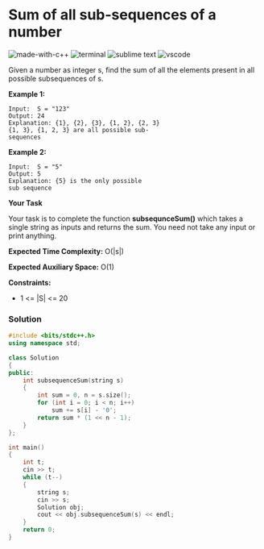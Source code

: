 # Sum of all sub-sequences of a number
![made-with-c++](https://img.shields.io/badge/Made%20with-C++-007396.svg)
![terminal](https://img.shields.io/badge/Windows%20Terminal-4D4D4D?logo=windows%20terminal&logoColor=white)
![sublime text](https://img.shields.io/badge/sublime_text-%23575757.svg?logo=sublime-text&logoColor=important)
![vscode](https://img.shields.io/badge/Visual_Studio_Code-0078D4?logo=visual%20studio%20code&logoColor=white)

Given a number as integer s, find the sum of all the elements present in all possible subsequences of s.

__Example 1:__
```
Input:  S = "123"
Output: 24
Explanation: {1}, {2}, {3}, {1, 2}, {2, 3}
{1, 3}, {1, 2, 3} are all possible sub-
sequences
```
__Example 2:__
```
Input:  S = "5"
Output: 5
Explanation: {5} is the only possible
sub sequence
```
__Your Task__

Your task is to complete the function **subsequnceSum()** which takes a single string as inputs and returns the sum. You need not take any input or print anything.

__Expected Time Complexity:__ O(|s|)

__Expected Auxiliary Space:__ O(1)

__Constraints:__
- 1 <= |S| <= 20

### Solution
```cpp
#include <bits/stdc++.h>
using namespace std;

class Solution
{
public:
    int subsequenceSum(string s)
    {
        int sum = 0, n = s.size();
        for (int i = 0; i < n; i++)
            sum += s[i] - '0';
        return sum * (1 << n - 1);
    }
};

int main()
{
    int t;
    cin >> t;
    while (t--)
    {
        string s;
        cin >> s;
        Solution obj;
        cout << obj.subsequenceSum(s) << endl;
    }
    return 0;
}
```